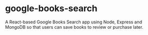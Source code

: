# google-books-search
A React-based Google Books Search app using Node, Express and MongoDB so that users can save books to review or purchase later.
